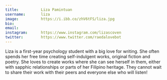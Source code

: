 ```yaml
---
title:          Liza Pamintuan
username:       liza
image:          https://i.ibb.co/zhV6tFS/liza.jpg
bio:            
email:         
instagram:      https://www.instagram.com/lizascoven 
twitter:		https://www.twitter.com/raedalovebot
---
```


Liza is a first-year psychology student with a big love for writing. She often spends her free time creating self-indulgent works, original fiction and poetry. She loves to create works where she can see herself in them, either with sapphic relationships or parts of her Filipino heritage. They cannot wait to share their work with their peers and everyone else who will listen!